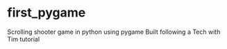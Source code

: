 # first_pygame
Scrolling shooter game in python using pygame
Built following a Tech with Tim tutorial
